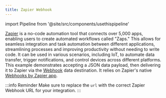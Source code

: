 ```yaml
---
title: Zapier Webhook
---
```

import Pipeline from '@site/src/components/usethispipeline'

[Zapier](https://zapier.com/) is a no-code automation tool that connects over
5,000 apps, enabling users to create automated workflows called "Zaps." This
allows for seamless integration and task automation between different applications,
streamlining processes and improving productivity without needing to write code.
It can be used in various scenarios, including IoT, to automate data transfer,
trigger notifications, and control devices across different platforms. This example
demonstrates accepting a JSON data payload, then delivering it to Zapier via the
[Webhook](/data-routing/destinations/webhook) data destination. It relies on
Zapier's native [Webhooks by Zapier app](https://zapier.com/features/webhooks).

:::info Reminder
Make sure to replace the `url` with the correct Zapier Webhook URL for your
integration.
:::

<Pipeline link='https://console.golioth.io/pipeline?name=Zapier%20Webhook&pipeline=ZmlsdGVyOgogIHBhdGg6ICIqIgogIGNvbnRlbnRfdHlwZTogYXBwbGljYXRpb24vanNvbgpzdGVwczoKICAtIG5hbWU6IHN0ZXAwCiAgICBkZXN0aW5hdGlvbjoKICAgICAgdHlwZTogd2ViaG9vawogICAgICB2ZXJzaW9uOiB2MQogICAgICBwYXJhbWV0ZXJzOgogICAgICAgIHVybDogaHR0cHM6Ly9ob29rcy56YXBpZXIuY29tL2hvb2tzL2NhdGNoLzk4MTA3NzAvM3ZqamkwbC8=' />
